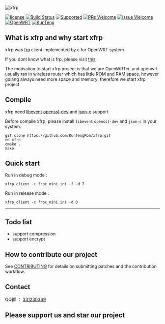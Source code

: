 ![xfrp](https://github.com/KunTengRom/xfrp/blob/master/logo.png)


[![license][3]][4]
[![Build Status][1]][2] 
[![Supported][7]][8]
[![PRs Welcome][5]][6]
[![Issue Welcome][9]][10]
[![OpenWRT][11]][12]
[![KunTeng][13]][14]

[1]: https://travis-ci.org/KunTengRom/xfrp.svg?style=plastic
[2]: https://travis-ci.org/KunTengRom/xfrp
[3]: https://img.shields.io/badge/license-GPLV3-brightgreen.svg?style=plastic
[4]: https://github.com/KunTengRom/xfrp/blob/master/LICENSE
[5]: https://img.shields.io/badge/PRs-welcome-brightgreen.svg
[6]: https://github.com/KunTengRom/xfrp/pulls
[7]: https://img.shields.io/badge/FRP-Supported-blue.svg?style=plastic
[8]: https://github.com/fatedier/frp
[9]: https://img.shields.io/badge/Issues-welcome-brightgreen.svg?style=plastic
[10]: https://github.com/KunTengRom/xfrp/issues/new
[11]: https://img.shields.io/badge/Platform-%20OpenWRT%20%7CLEDE%20-brightgreen.svg
[12]: https://github.com/KunTengRom/LEDE
[13]: https://img.shields.io/badge/KunTeng-Inside-blue.svg?style=plastic
[14]: http://rom.kunteng.org

## What is xfrp and why start xfrp

xfrp was [frp](https://github.com/fatedier/frp) client implemented by c for OpenWRT system

If you dont know what is frp, please visit [this](https://github.com/fatedier/frp)

The motivation to start xfrp project is that we are OpenWRTer, and openwrt usually ran in wireless router which has little ROM and RAM space, however golang always need more space and memory; therefore we start xfrp project

## Compile

xfrp need [libevent](https://github.com/libevent/libevent) [openssl-dev](https://github.com/openssl/openssl) and [json-c](https://github.com/json-c/json-c) support

Before compile xfrp, please install `libevent` `openssl-dev` and `json-c` in your system.

```shell
git clone https://github.com/KunTengRom/xfrp.git
cd xfrp
cmake .
make
```

## Quick start


Run in debug mode :

```shell
xfrp_client -c frpc_mini.ini -f -d 7 
```

Run in release mode :

```shell
xfrp_client -c frpc_mini.ini -d 0
```

----

## Todo list

- support compression
- support encrypt


## How to contribute our project

See [CONTRIBUTING](https://github.com/KunTengRom/xfrp/blob/master/CONTRIBUTING.md) for details on submitting patches and the contribution workflow.

## Contact

QQ群 ： [331230369](https://jq.qq.com/?_wv=1027&k=47QGEhL)


## Please support us and star our project
